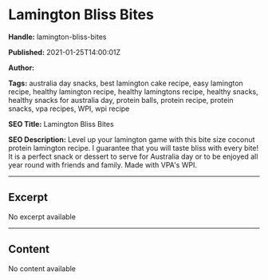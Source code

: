 # Lamington Bliss Bites

**Handle:** lamington-bliss-bites

**Published:** 2021-01-25T14:00:01Z

**Author:**  

**Tags:** australia day snacks, best lamington cake recipe, easy lamington recipe, healthy lamington recipe, healthy lamingtons recipe, healthy snacks, healthy snacks for australia day, protein balls, protein recipe, protein snacks, vpa recipes, WPI, wpi recipe

**SEO Title:** Lamington Bliss Bites

**SEO Description:** Level up your lamington game with this bite size coconut protein lamington recipe. I guarantee that you will taste bliss with every bite! It is a perfect snack or dessert to serve for Australia day or to be enjoyed all year round with friends and family. Made with VPA's WPI.

---

## Excerpt

No excerpt available

---

## Content

No content available

